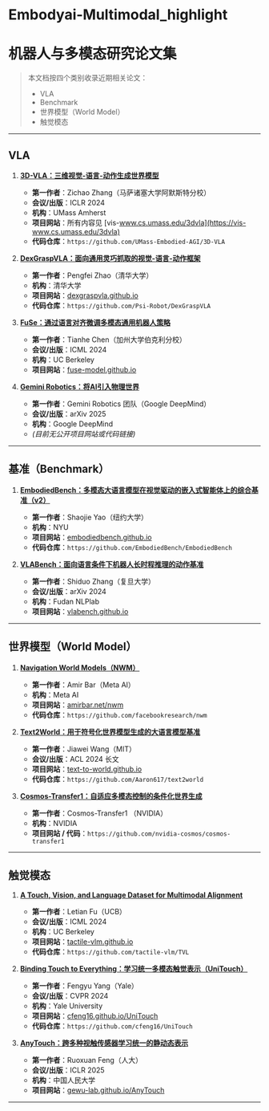 # Embodyai-Multimodal_highlight
# 机器人与多模态研究论文集

> 本文档按四个类别收录近期相关论文：  
> - VLA
> - Benchmark
> - 世界模型（World Model）  
> - 触觉模态 

---

## VLA

1. **[3D-VLA：三维视觉-语言-动作生成世界模型](https://arxiv.org/abs/2403.09631)**  
   - **第一作者**：Zichao Zhang（马萨诸塞大学阿默斯特分校）  
   - **会议/出版**：ICLR 2024  
   - **机构**：UMass Amherst  
   - **项目网站**：所有内容见 [vis-www.cs.umass.edu/3dvla](https://vis-www.cs.umass.edu/3dvla)  
   - **代码仓库**：`https://github.com/UMass-Embodied-AGI/3D-VLA`

2. **[DexGraspVLA：面向通用灵巧抓取的视觉-语言-动作框架](https://arxiv.org/abs/2502.20900)**  
   - **第一作者**：Pengfei Zhao（清华大学）  
   - **机构**：清华大学  
   - **项目网站**：[dexgraspvla.github.io](https://dexgraspvla.github.io/)  
   - **代码仓库**：`https://github.com/Psi-Robot/DexGraspVLA`

3. **[FuSe：通过语言对齐微调多模态通用机器人策略](https://arxiv.org/abs/2501.04693)**  
   - **第一作者**：Tianhe Chen（加州大学伯克利分校）  
   - **会议/出版**：ICML 2024  
   - **机构**：UC Berkeley  
   - **项目网站**：[fuse-model.github.io](https://fuse-model.github.io/)

4. **[Gemini Robotics：将AI引入物理世界](https://arxiv.org/abs/2503.20020)**  
   - **第一作者**：Gemini Robotics 团队（Google DeepMind）  
   - **会议/出版**：arXiv 2025  
   - **机构**：Google DeepMind  
   - *(目前无公开项目网站或代码链接)*

---

## 基准（Benchmark）

1. **[EmbodiedBench：多模态大语言模型在视觉驱动的嵌入式智能体上的综合基准（v2）](https://arxiv.org/abs/2502.09560)**  
   - **第一作者**：Shaojie Yao（纽约大学）  
   - **机构**：NYU  
   - **项目网站**：[embodiedbench.github.io](https://embodiedbench.github.io)  
   - **代码仓库**：`https://github.com/EmbodiedBench/EmbodiedBench`

2. **[VLABench：面向语言条件下机器人长时程推理的动作基准](https://arxiv.org/abs/2412.18194)**  
   - **第一作者**：Shiduo Zhang（复旦大学）  
   - **会议/出版**：arXiv 2024  
   - **机构**：Fudan NLPlab  
   - **项目网站**：[vlabench.github.io](https://vlabench.github.io/)  

---

## 世界模型（World Model）

1. **[Navigation World Models（NWM）](https://arxiv.org/abs/2412.03572)**  
   - **第一作者**：Amir Bar（Meta AI）  
   - **机构**：Meta AI  
   - **项目网站**：[amirbar.net/nwm](https://amirbar.net/nwm/)  
   - **代码仓库**：`https://github.com/facebookresearch/nwm`

2. **[Text2World：用于符号化世界模型生成的大语言模型基准](https://arxiv.org/abs/2502.13092)**  
   - **第一作者**：Jiawei Wang（MIT）  
   - **会议/出版**：ACL 2024 长文  
   - **项目网站**：[text-to-world.github.io](https://text-to-world.github.io/)  
   - **代码仓库**：`https://github.com/Aaron617/text2world`

3. **[Cosmos-Transfer1：自适应多模态控制的条件化世界生成](https://arxiv.org/abs/2503.14492)**  
   - **第一作者**：Cosmos-Transfer1 （NVIDIA）   
   - **机构**：NVIDIA  
   - **项目网站 / 代码**：`https://github.com/nvidia-cosmos/cosmos-transfer1`

---

## 触觉模态

1. **[A Touch, Vision, and Language Dataset for Multimodal Alignment](https://arxiv.org/abs/2406.07124)**  
   - **第一作者**：Letian Fu（UCB）  
   - **会议/出版**：ICML 2024  
   - **机构**：UC Berkeley  
   - **项目网站**：[tactile-vlm.github.io](https://tactile-vlm.github.io)  
   - **代码仓库**：`https://github.com/tactile-vlm/TVL`

2. **[Binding Touch to Everything：学习统一多模态触觉表示（UniTouch）](https://arxiv.org/abs/2403.09623)**  
   - **第一作者**：Fengyu Yang（Yale）  
   - **会议/出版**：CVPR 2024  
   - **机构**：Yale University  
   - **项目网站**：[cfeng16.github.io/UniTouch](https://cfeng16.github.io/UniTouch/)  
   - **代码仓库**：`https://github.com/cfeng16/UniTouch`

3. **[AnyTouch：跨多种视触传感器学习统一的静动态表示](https://arxiv.org/abs/2502.12191)**  
   - **第一作者**：Ruoxuan Feng（人大）  
   - **会议/出版**：ICLR 2025  
   - **机构**：中国人民大学  
   - **项目网站**：[gewu-lab.github.io/AnyTouch](https://gewu-lab.github.io/AnyTouch/)


---



